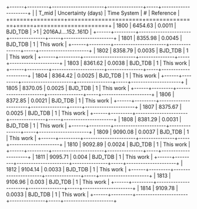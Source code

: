 +------+---------+----------------------+---------------+-----+---------------------+
|      |   T_mid |   Uncertainty (days) | Time System   | #   | Reference           |
+======+=========+======================+===============+=====+=====================+
| 1800 | 6454.63 |               0.0011 | BJD_TDB       | >1  | 2016AJ....152..161D |
+------+---------+----------------------+---------------+-----+---------------------+
| 1801 | 8355.98 |               0.0045 | BJD_TDB       | 1   | This work           |
+------+---------+----------------------+---------------+-----+---------------------+
| 1802 | 8358.79 |               0.0035 | BJD_TDB       | 1   | This work           |
+------+---------+----------------------+---------------+-----+---------------------+
| 1803 | 8361.62 |               0.0038 | BJD_TDB       | 1   | This work           |
+------+---------+----------------------+---------------+-----+---------------------+
| 1804 | 8364.42 |               0.0025 | BJD_TDB       | 1   | This work           |
+------+---------+----------------------+---------------+-----+---------------------+
| 1805 | 8370.05 |               0.0025 | BJD_TDB       | 1   | This work           |
+------+---------+----------------------+---------------+-----+---------------------+
| 1806 | 8372.85 |               0.0021 | BJD_TDB       | 1   | This work           |
+------+---------+----------------------+---------------+-----+---------------------+
| 1807 | 8375.67 |               0.0025 | BJD_TDB       | 1   | This work           |
+------+---------+----------------------+---------------+-----+---------------------+
| 1808 | 8381.29 |               0.0031 | BJD_TDB       | 1   | This work           |
+------+---------+----------------------+---------------+-----+---------------------+
| 1809 | 9090.08 |               0.0037 | BJD_TDB       | 1   | This work           |
+------+---------+----------------------+---------------+-----+---------------------+
| 1810 | 9092.89 |               0.0024 | BJD_TDB       | 1   | This work           |
+------+---------+----------------------+---------------+-----+---------------------+
| 1811 | 9095.71 |               0.004  | BJD_TDB       | 1   | This work           |
+------+---------+----------------------+---------------+-----+---------------------+
| 1812 | 9104.14 |               0.0033 | BJD_TDB       | 1   | This work           |
+------+---------+----------------------+---------------+-----+---------------------+
| 1813 | 9106.96 |               0.003  | BJD_TDB       | 1   | This work           |
+------+---------+----------------------+---------------+-----+---------------------+
| 1814 | 9109.78 |               0.0033 | BJD_TDB       | 1   | This work           |
+------+---------+----------------------+---------------+-----+---------------------+
